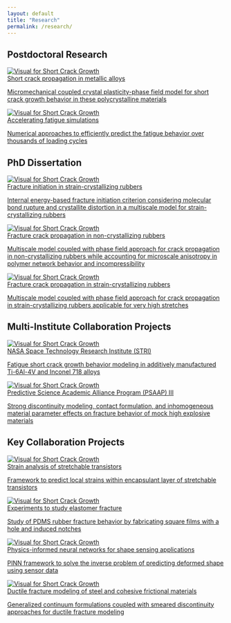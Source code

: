 ```yaml
---
layout: default
title: "Research"
permalink: /research/
---
```

<section class="research-section"> 

  <div class="research-group"> 
    <h2>Postdoctoral Research</h2> 
    <div class="research-card-grid"> 
     <article class="research-card">
      <a class="card-link" href="/research/postdoc/short-crack-growth" aria-label="Short Crack Growth"> 
      <div class="image-box"> <img src="/research/postdoc/PostdocOverviewCrop.png" alt="Visual for Short Crack Growth" loading="lazy"> </div>
      <div class="card-content"> 
        <div class="card-title">Short crack propagation in metallic alloys</div> 
        <p class="card-desc">Micromechanical coupled crystal plasticity-phase field model for short crack growth behavior in these polycrystalline materials</p> 
      </div> 
      </a>
    </article>
    <article class="research-card"> 
      <a class="card-link" href="/research/postdoc/watmus" aria-label="Accelerating fatigue simulations">
      <div class="image-box"> <img src="/research/postdoc/PostdocOverviewCrop.png" alt="Visual for Short Crack Growth" loading="lazy"> </div>
      <div class="card-content">
        <div class="card-title">Accelerating fatigue simulations</div>
        <p class="card-desc">Numerical approaches to efficiently predict the fatigue behavior over thousands of loading cycles</p>
      </div>
      </a>
    </article>
    </div>
  </div>

  <div class="research-group"> 
    <h2>PhD Dissertation</h2> 
    <div class="research-card-grid"> 
     <article class="research-card">
      <a class="card-link" href="/research/phd/fracInit" aria-label="Fracture initiation in SIC rubbers"> 
      <div class="image-box"> <img src="/research/postdoc/PostdocOverviewCrop.png" alt="Visual for Short Crack Growth" loading="lazy"> </div>
      <div class="card-content"> 
        <div class="card-title">Fracture initiation in strain-crystallizing rubbers</div> 
        <p class="card-desc">Internal energy-based fracture initiation criterion considering molecular bond rupture and crystallite distortion in a multiscale model for strain-crystallizing rubbers</p> 
      </div> 
      </a>
    </article>
    <article class="research-card"> 
      <a class="card-link" href="/research/phd/fracPropNC" aria-label="Fracture crack propagation in elastomers">
      <div class="image-box"> <img src="/research/postdoc/PostdocOverviewCrop.png" alt="Visual for Short Crack Growth" loading="lazy"> </div>
      <div class="card-content">
        <div class="card-title">Fracture crack propagation in non-crystallizing rubbers</div>
        <p class="card-desc">Multiscale model coupled with phase field approach for crack propagation in non-crystallizing rubbers while accounting for microscale anisotropy in polymer network behavior and incompressibility</p>
      </div>
      </a>
    </article>
    <article class="research-card"> 
      <a class="card-link" href="/research/phd/fracPropSIC" aria-label="Fracture crack propagation in strain-crystallizing rubbers">
      <div class="image-box"> <img src="/research/postdoc/PostdocOverviewCrop.png" alt="Visual for Short Crack Growth" loading="lazy"> </div>
      <div class="card-content">
        <div class="card-title">Fracture crack propagation in strain-crystallizing rubbers</div>
        <p class="card-desc">Multiscale model coupled with phase field approach for crack propagation in strain-crystallizing rubbers applicable for very high stretches</p>
      </div>
      </a>
    </article>
    </div>
  </div>

  <div class="research-group"> 
    <h2>Multi-Institute Collaboration Projects</h2> 
    <div class="research-card-grid"> 
     <article class="research-card">
      <a class="card-link" href="/research/multiuni/nasa/" aria-label="NASA STRI"> 
      <div class="image-box"> <img src="/research/postdoc/PostdocOverviewCrop.png" alt="Visual for Short Crack Growth" loading="lazy"> </div>
      <div class="card-content"> 
        <div class="card-title">NASA Space Technology Research Institute (STRI)</div> 
        <p class="card-desc">Fatigue short crack growth behavior modeling in additively manufactured Ti-6Al-4V and Inconel 718 alloys</p> 
      </div> 
      </a>
    </article>
    <article class="research-card"> 
      <a class="card-link" href="/research/postdoc/short-crack-growth" aria-label="Multi-time scaling">
      <div class="image-box"> <img src="/research/postdoc/PostdocOverviewCrop.png" alt="Visual for Short Crack Growth" loading="lazy"> </div>
      <div class="card-content">
        <div class="card-title">Predictive Science Academic Alliance Program (PSAAP) III</div>
        <p class="card-desc">Strong discontinuity modeling, contact formulation, and inhomogeneous material parameter effects on fracture behavior of mock high explosive materials</p>
      </div>
      </a>
    </article>
    </div>
  </div>

  <div class="research-group"> 
    <h2>Key Collaboration Projects</h2> 
    <div class="research-card-grid"> 
     <article class="research-card">
      <a class="card-link" href="/research/postdoc/short-crack-growth" aria-label="Short Crack Growth"> 
      <div class="image-box"> <img src="/research/postdoc/PostdocOverviewCrop.png" alt="Visual for Short Crack Growth" loading="lazy"> </div>
      <div class="card-content"> 
        <div class="card-title">Strain analysis of stretchable transistors</div> 
        <p class="card-desc">Framework to predict local strains within encapsulant layer of stretchable transistors</p> 
      </div> 
      </a>
    </article>
    <article class="research-card"> 
      <a class="card-link" href="/research/postdoc/short-crack-growth" aria-label="Multi-time scaling">
      <div class="image-box"> <img src="/research/postdoc/PostdocOverviewCrop.png" alt="Visual for Short Crack Growth" loading="lazy"> </div>
      <div class="card-content">
        <div class="card-title">Experiments to study elastomer fracture</div>
        <p class="card-desc">Study of PDMS rubber fracture behavior by fabricating square films with a hole and induced notches</p>
      </div>
      </a>
    </article>
    <article class="research-card"> 
      <a class="card-link" href="/research/postdoc/short-crack-growth" aria-label="Multi-time scaling">
      <div class="image-box"> <img src="/research/postdoc/PostdocOverviewCrop.png" alt="Visual for Short Crack Growth" loading="lazy"> </div>
      <div class="card-content">
        <div class="card-title">Physics-informed neural networks for shape sensing applications</div>
        <p class="card-desc">PINN framework to solve the inverse problem of predicting deformed shape using sensor data</p>
      </div>
      </a>
    </article>
    <article class="research-card"> 
      <a class="card-link" href="/research/postdoc/short-crack-growth" aria-label="Multi-time scaling">
      <div class="image-box"> <img src="/research/postdoc/PostdocOverviewCrop.png" alt="Visual for Short Crack Growth" loading="lazy"> </div>
      <div class="card-content">
        <div class="card-title">Ductile fracture modeling of steel and cohesive frictional materials</div>
        <p class="card-desc">Generalized continuum formulations coupled with smeared discontinuity approaches for ductile fracture modeling</p>
      </div>
      </a>
    </article>
    </div>
  </div>
</section>